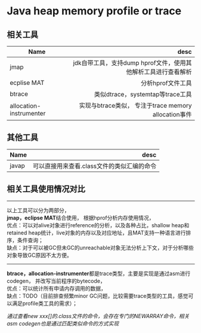 # Java heap memory profile or trace

## 相关工具

| Name | desc |
|-----| ------:|
|jmap|jdk自带工具，支持dump hprof文件，使用其他解析工具进行查看解析|
|ecplise MAT| 分析hprof文件工具|
|btrace|类似dtrace，systemtap等trace工具|
|allocation-instrumenter|实现与btrace类似， 专注于trace memory allocation事件|

## 其他工具
| Name | desc |
| ----| ---:|
|javap| 可以直接用来查看.class文件的类似汇编的命令|

## 相关工具使用情况对比
***
以上工具可以分为两部分，  
**jmap，eclipse MAT**结合使用， 根据hprof分析内存使用情况，  
优点：可以对alive对象进行reference的分析，以及各种占比，shallow heap和retained heap统计，live对象的内存以及对应地址，且MAT支持一种语言进行排序，条件查询；  
缺点：对于可以被GC但未GC的unreachable对象无法分析上下文，对于分析哪些对象导致GC原因不太方便。 
***
**btrace，allocation-instrumenter**都是trace类型，主要是实现是通过asm进行codegen，
并改写当前程序的bytecode，  
优点：可以统计所有申请内存调用的数据，  
缺点：TODO（目前排查频繁minor GC问题，比较需要trace类型的工具，感觉可以满足profile类工具的需求）；

_通过查看new xxx[]的.class文件的命令，会存在专门的NEWARRAY命令，相关asm codegen也是通过匹配类似命令的方式实现_
